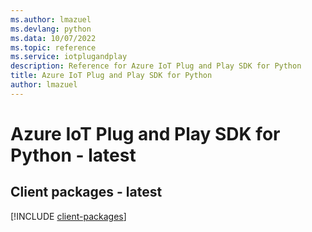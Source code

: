 ```yaml
---
ms.author: lmazuel
ms.devlang: python
ms.data: 10/07/2022
ms.topic: reference
ms.service: iotplugandplay
description: Reference for Azure IoT Plug and Play SDK for Python
title: Azure IoT Plug and Play SDK for Python
author: lmazuel
---
```

# Azure IoT Plug and Play SDK for Python - latest

## Client packages - latest
[!INCLUDE [client-packages](iot-plug-and-play-client-index.md)]